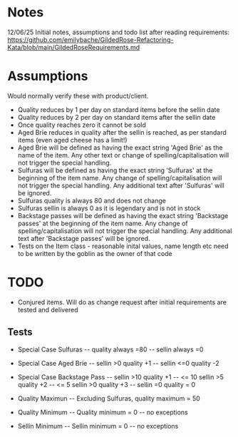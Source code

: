 # Notes

12/06/25 Initial notes, assumptions and todo list after reading requirements: https://github.com/emilybache/GildedRose-Refactoring-Kata/blob/main/GildedRoseRequirements.md

# Assumptions 
Would normally verify these with product/client.

- Quality reduces by 1 per day on standard items before the sellin date
- Quality reduces by 2 per day on standard items after the sellin date
- Once quality reaches zero it cannot be sold
- Aged Brie reduces in quality after the sellin is reached, as per standard items (even aged cheese has a limit!)
- Aged Brie will be defined as having the exact string 'Aged Brie' as the name of the item. Any other text or change of spelling/capitalisation will not trigger the special handling.
- Sulfuras will be defined as having the exact string 'Sulfuras' at the beginning of the item name. Any change of spelling/capitalisation will not trigger the special handling. Any additional text after 'Sulfuras' will be ignored. 
- Sulfuras quality is always 80 and does not change
- Sulfuras sellin is always 0 as it is legendary and is not in stock
- Backstage passes will be defined as having the exact string 'Backstage passes'  at the beginning of the item name. Any change of spelling/capitalisation will not trigger the special handling. Any additional text after 'Backstage passes' will be ignored. 
- Tests on the Item class - reasonable inital values, name length etc need to be written by the goblin as the owner of that code


# TODO

- Conjured items. Will do as change request after initial requirements are tested and delivered

## Tests

- Special Case Sulfuras
-- quality always =80
-- sellin always =0

- Special Case Aged Brie
-- sellin >0  quality +1
-- sellin <=0 quality -2

- Special Case Backstage Pass
-- sellin >10  quality +1
-- <= 10  sellin >5  quality +2
-- <= 5 sellin >0 quality +3
-- sellin =0 quality = 0

- Quality Maximun
-- Excluding Sulfuras, quality maximum = 50

- Quality Minimum
-- Quality minimum = 0
-- no exceptions

- Sellin Minimum
-- Sellin minimum = 0
-- no exceptions







